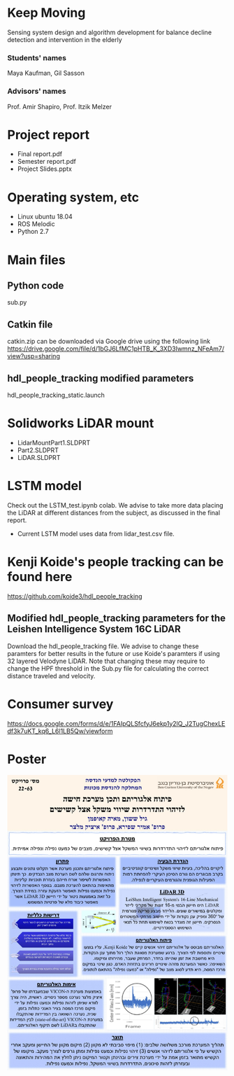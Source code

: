# Keep Moving
Sensing system design and algorithm development for balance decline detection and intervention in the elderly
### Students' names
Maya Kaufman, Gil Sasson
### Advisors' names 
Prof. Amir Shapiro, Prof. Itzik Melzer

# Project report
 - Final report.pdf
 - Semester report.pdf
 - Project Slides.pptx

# Operating system, etc
- Linux ubuntu 18.04
- ROS Melodic
- Python 2.7

# Main files
## Python code
sub.py
## Catkin file
catkin.zip can be downloaded via Google drive using the following link
https://drive.google.com/file/d/1bGJ6LfMC1pHTB_K_3XD3Iwmnz_NFeAm7/view?usp=sharing
## hdl_people_tracking modified parameters
hdl_people_tracking_static.launch

# Solidworks LiDAR mount
- LidarMountPart1.SLDPRT
- Part2.SLDPRT
- LiDAR.SLDPRT

#  

# LSTM model
 Check out the LSTM_test.ipynb colab. We advise to take more data placing the LiDAR at different distances from the subject, as discussed in the final report.
 - Current LSTM model uses data from lidar_test.csv file.
 
# Kenji Koide's people tracking can be found here
https://github.com/koide3/hdl_people_tracking

## Modified hdl_people_tracking parameters for the Leishen Intelligence System 16C LiDAR
Download the hdl_people_tracking file. We advise to change these paramters for better results in the future or use Koide's
paramters if using 32 layered Velodyne LiDAR. Note that changing these may require to change the HPF threshold in the Sub.py file
for calculating the correct distance traveled and velocity. 

# Consumer survey
https://docs.google.com/forms/d/e/1FAIpQLSfcfyJ6ekp1y2lQ_J2TugChexLEdf3k7uKT_kq6_L6l1LB5Qw/viewform

# Poster 
![](https://github.com/GilSasson/KeepMoving/blob/main/Poster.jpeg?raw=true)

